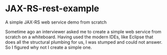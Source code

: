 # JAX-RS-rest-example
A simple JAX-RS web service demo from scratch

Sometime ago an interviewer asked me to create a simple web service from scratch on a whiteboard. Having used the modern IDEs, like Eclipse that does all the structural plumbing for us, I was stumped and could not answer. So I figured why not I create a simple one.
